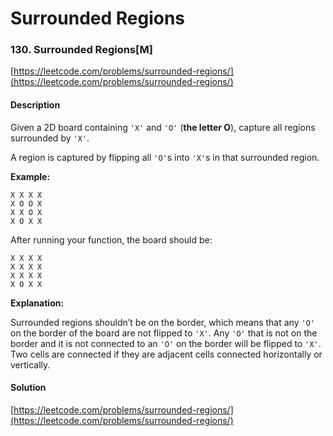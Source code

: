 # Surrounded Regions

### 130. Surrounded Regions\[M\]

[https://leetcode.com/problems/surrounded-regions/](https://leetcode.com/problems/surrounded-regions/)

#### Description

Given a 2D board containing `'X'` and `'O'` \(**the letter O**\), capture all regions surrounded by `'X'`.

A region is captured by flipping all `'O'`s into `'X'`s in that surrounded region.

**Example:**

```text
X X X X
X O O X
X X O X
X O X X
```

After running your function, the board should be:

```text
X X X X
X X X X
X X X X
X O X X
```

**Explanation:**

Surrounded regions shouldn’t be on the border, which means that any `'O'` on the border of the board are not flipped to `'X'`. Any `'O'` that is not on the border and it is not connected to an `'O'` on the border will be flipped to `'X'`. Two cells are connected if they are adjacent cells connected horizontally or vertically.

#### Solution

[https://leetcode.com/problems/surrounded-regions/](https://leetcode.com/problems/surrounded-regions/)

